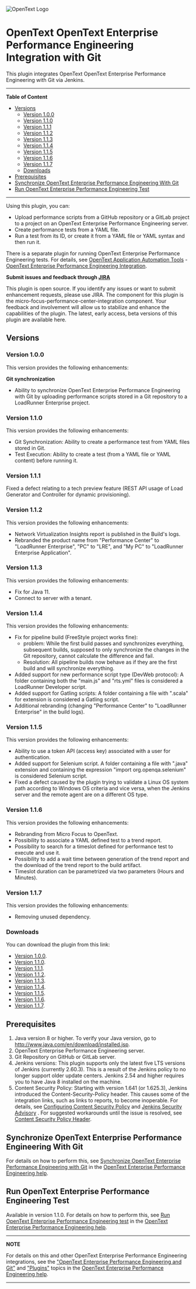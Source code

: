 ![OpenText Logo](https://upload.wikimedia.org/wikipedia/commons/1/1b/OpenText_logo.svg)
# OpenText OpenText Enterprise Performance Engineering Integration with Git
This plugin integrates OpenText OpenText Enterprise Performance Engineering with Git via Jenkins.

---
**Table of Content**

  * [Versions](#versions)
    + [Version 1.0.0](#version-100)
    + [Version 1.1.0](#version-110)
    + [Version 1.1.1](#version-111)
    + [Version 1.1.2](#version-112)
    + [Version 1.1.3](#version-113)
    + [Version 1.1.4](#version-114)
    + [Version 1.1.5](#version-115)
    + [Version 1.1.6](#version-116)
    + [Version 1.1.7](#version-117)
    + [Downloads](#downloads)
  * [Prerequisites](#prerequisites)
  * [Synchronize OpenText Enterprise Performance Engineering With Git](#synchronize-openText-enterprise-performance-engineering-with-git)
  * [Run OpenText Enterprise Performance Engineering Test](#run-openText-enterprise-performance-engineering-test)

---
  
Using this plugin, you can:
- Upload performance scripts from a GitHub repository or a GitLab project to a project on an OpenText Enterprise Performance Engineering server.
- Create performance tests from a YAML file.
- Run a test from its ID, or create it from a YAML file or YAML syntax and then run it.

There is a separate plugin for running OpenText Enterprise Performance Engineering tests. For details, see [OpenText Application Automation Tools](https://wiki.jenkins.io/display/JENKINS/Micro+Focus+Application+Automation+Tools) - [OpenText Enterprise Performance Engineering Integration](https://wiki.jenkins.io/display/JENKINS/Performance+Center+Integration).

**Submit issues and feedback through [JIRA](https://issues.jenkins-ci.org/browse/JENKINS-36795?jql=project%20%3D%20JENKINS%20AND%20component%20%3D%20micro-focus-performance-center-integration)**

This plugin is open source. If you identify any issues or want to submit enhancement requests, please use JIRA. The component for this plugin is the micro-focus-performance-center-integration component. Your feedback and involvement will allow us to stabilize and enhance the capabilities of the plugin. The latest, early access, beta versions of this plugin are available here. 
## Versions

### Version 1.0.0
This version provides the following enhancements:

**Git synchronization**

- Ability to synchronize OpenText Enterprise Performance Engineering with Git by uploading performance scripts stored in a Git repository to a LoadRunner Enterprise project.

### Version 1.1.0
This version provides the following enhancements:
- Git Synchronization: Ability to create a performance test from YAML files stored in Git.
- Test Execution: Ability to create a test (from a YAML file or YAML content) before running it.

### Version 1.1.1
Fixed a defect relating to a tech preview feature (REST API usage of Load Generator and Controller for dynamic provisioning).

### Version 1.1.2
This version provides the following enhancements:
- Network Virtualization Insights report is published in the Build's logs.
- Rebranded the product name from "Performance Center" to "LoadRunner Enterprise", "PC" to "LRE", and "My PC" to "LoadRunner Enterprise Application".

### Version 1.1.3
This version provides the following enhancements:
- Fix for Java 11.
- Connect to server with a tenant.

### Version 1.1.4
This version provides the following enhancements:
- Fix for pipeline build (FreeStyle project works fine): 
  - problem: While the first build passes and synchronizes everything, subsequent builds, supposed to only synchronize the changes in the Git repository, cannot calculate the difference and fail.
  - Resolution: All pipeline builds now behave as if they are the first build and will synchronize everything.
- Added support for new performance script type (DevWeb protocol): A folder containing both the "main.js" and "rts.yml" files is considered a LoadRunner Developer script.
- Added support for Gatling scripts: A folder containing a file with ".scala" for extension is considered a Gatling script.
- Additional rebranding (changing "Performance Center" to "LoadRunner Enterprise" in the build logs).

### Version 1.1.5
This version provides the following enhancements:
- Ability to use a token API (access key) associated with a user for authentication.
- Added support for Selenium script. A folder containing a file with ".java" extension and containing the expression "import org.openqa.selenium" is considered Selenium script.
- Fixed a defect caused by the plugin trying to validate a Linux OS system path according to Windows OS criteria and vice versa, when the Jenkins server and the remote agent are on a different OS type.

### Version 1.1.6
This version provides the following enhancements:
- Rebranding from Micro Focus to OpenText.
- Possibility to associate a YAML defined test to a trend report.
- Possibility to search for a timeslot defined for performance test to execute and use it.
- Possibility to add a wait time between generation of the trend report and the download of the trend report to the build artifact.
- Timeslot duration can be parametrized via two parameters (Hours and Minutes).

### Version 1.1.7
This version provides the following enhancements:
- Removing unused dependency.

### Downloads
You can download the plugin from this link:

- [Version 1.0.0](https://repo.jenkins-ci.org/releases/org/jenkins-ci/plugins/micro-focus-performance-center-integration/1.0.0/micro-focus-performance-center-integration-1.0.0.hpi).
- [Version 1.1.0](https://repo.jenkins-ci.org/releases/org/jenkins-ci/plugins/micro-focus-performance-center-integration/1.1.0/micro-focus-performance-center-integration-1.1.0.hpi).
- [Version 1.1.1](https://repo.jenkins-ci.org/releases/org/jenkins-ci/plugins/micro-focus-performance-center-integration/1.1.1/micro-focus-performance-center-integration-1.1.1.hpi).
- [Version 1.1.2](https://repo.jenkins-ci.org/releases/org/jenkins-ci/plugins/micro-focus-performance-center-integration/1.1.2/micro-focus-performance-center-integration-1.1.2.hpi).
- [Version 1.1.3](https://repo.jenkins-ci.org/releases/org/jenkins-ci/plugins/micro-focus-performance-center-integration/1.1.3/micro-focus-performance-center-integration-1.1.3.hpi).
- [Version 1.1.4](https://repo.jenkins-ci.org/releases/org/jenkins-ci/plugins/micro-focus-performance-center-integration/1.1.4/micro-focus-performance-center-integration-1.1.4.hpi).
- [Version 1.1.5](https://repo.jenkins-ci.org/releases/org/jenkins-ci/plugins/micro-focus-performance-center-integration/1.1.5/micro-focus-performance-center-integration-1.1.5.hpi).
- [Version 1.1.6](https://repo.jenkins-ci.org/releases/org/jenkins-ci/plugins/micro-focus-performance-center-integration/1.1.6/micro-focus-performance-center-integration-1.1.6.hpi).
- [Version 1.1.7](https://repo.jenkins-ci.org/releases/org/jenkins-ci/plugins/micro-focus-performance-center-integration/1.1.7/micro-focus-performance-center-integration-1.1.7.hpi).

## Prerequisites
1. Java version 8 or higher. To verify your Java version, go to http://www.java.com/en/download/installed.jsp.
2. OpenText Enterprise Performance Engineering server.
3. Git Repository on GitHub or GitLab server.
4. Jenkins versions: This plugin supports only the latest five LTS versions of Jenkins (currently 2.60.3). This is a result of the Jenkins policy to no longer support older update centers. Jenkins 2.54 and higher requires you to have Java 8 installed on the machine.
5. Content Security Policy: Starting with version 1.641 (or 1.625.3), Jenkins introduced the Content-Security-Policy header. This causes some of the integration links, such as links to reports, to become inoperable. For details, see [Configuring Content Security Policy](https://wiki.jenkins.io/display/JENKINS/Configuring+Content+Security+Policy) and [Jenkins Security Advisory](https://jenkins.io/security/advisory/2015-12-09/) . For suggested workarounds until the issue is resolved, see [Content Security Policy Header](https://wiki.jenkins.io/display/JENKINS/Micro+Focus+Application+Automation+Tools#MicroFocusApplicationAutomationTools-ContentSecurityPolicyHeader).

## Synchronize OpenText Enterprise Performance Engineering With Git
For details on how to perform this, see [Synchronize OpenText Enterprise Performance Engineering with Git](https://admhelp.microfocus.com/pc/en/latest/online_help/Content/PC/Sync_PC_with_Git.htm) in the [OpenText Enterprise Performance Engineering help](https://admhelp.microfocus.com/lre).

## Run OpenText Enterprise Performance Engineering Test
Available in version 1.1.0. For details on how to perform this, see [Run OpenText Enterprise Performance Engineering test](https://admhelp.microfocus.com/pc/en/latest/online_help/Content/PC/Run_test_using_PC.htm) in the [OpenText Enterprise Performance Engineering help](https://admhelp.microfocus.com/lre).

---
**NOTE** 

For details on this and other OpenText Enterprise Performance Engineering integrations, see the ["OpenText Enterprise Performance Engineering and Git"](https://admhelp.microfocus.com/pc/en/latest/online_help/Content/PC/Git-integration.htm) and ["Plugins"](https://admhelp.microfocus.com/pc/en/latest/online_help/Content/PC/Performance-Center-Plugins.htm) topics in the [OpenText Enterprise Performance Engineering help](https://admhelp.microfocus.com/lre).

---